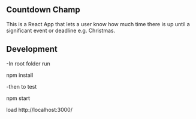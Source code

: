 ## Countdown Champ

This is a React App that lets a user know how much time there is up until a significant event or deadline e.g. Christmas.


## Development
-In root folder run

  npm install

-then to test

  npm start 
  
  load http://localhost:3000/

